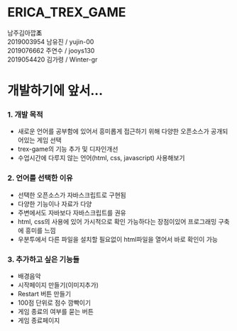 # ERICA_TREX_GAME
남주김아깝**조** <br/>
2019003954 남유진 / yujin-00 <br/>
2019076662 주연수 / jooys130 <br/>
2019054420 김가령 / Winter-gr <br/>
# 개발하기에 앞서...
### 1. 개발 목적 
  + 새로운 언어를 공부함에 있어서 흥미롭게 접근하기 위해 다양한 오픈소스가 공개되어있는 게임 선택
  + trex-game의 기능 추가 및 디자인개선
  + 수업시간에 다루지 않는 언어(html, css, javascript) 사용해보기
### 2. 언어를 선택한 이유
  + 선택한 오픈소스가 자바스크립트로 구현됨
  + 다양한 기능이나 자료가 다양
  + 주변에서도 자바보다 자바스크립트를 권유
  + html, css의 사용에 있어 가시적으로 확인 가능하다는 장점이있어 프로그래밍 구축에 흥미를 느낌
  + 우분투에서 다른 파일을 설치할 필요없이 html파일을 열어서 바로 확인이 가능
### 3. 추가하고 싶은 기능들
  + 배경음악 
  + 시작페이지 만들기(이미지추가) 
  + Restart 버튼 만들기
  + 100점 단위로 점수 깜빡이기 
  + 게임 종료의 여부를 묻는 버튼 
  + 게임 종료페이지
  
